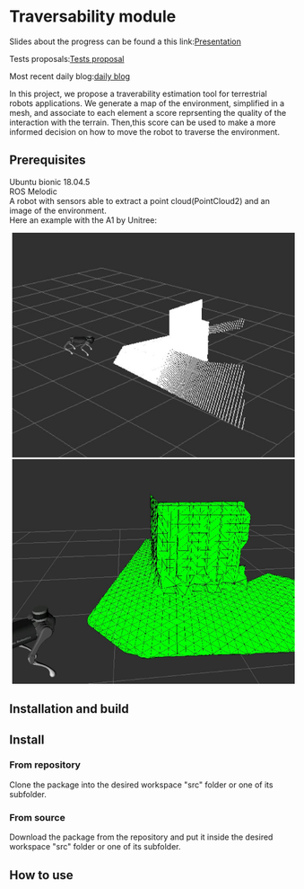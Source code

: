 # Traversability module

Slides about the progress can be found a this link:[Presentation](https://docs.google.com/presentation/d/1IzZQCZ4Ff9xYqcYKMeu7aDGVHrLui4tw1DsX4bYEIEQ/edit#slide=id.gcbf566e7df_0_22)  

Tests proposals:[Tests proposal](https://docs.google.com/document/d/19t6lqIYv3lSkReAvJaZ01SKq4jNnmWKGdu48yfn8TtM/edit?usp=sharing)  

Most recent daily blog:[daily blog](https://gitlab.com/Matt98x/Traversability_module/-/blob/main/daily-blogs/April.md)

In this project, we propose a traverability estimation tool for terrestrial robots applications. We generate a map of the environment, simplified in a mesh, and associate to each element a score reprsenting the quality of the interaction with the terrain. Then,this score can be used to make a more informed decision on how to move the robot to traverse the environment.

## Prerequisites

Ubuntu bionic 18.04.5  
ROS Melodic  
A robot with sensors able to extract a point cloud(PointCloud2) and an image of the environment.  
Here an example with the A1 by Unitree:  

<img src="https://raw.githubusercontent.com/Matt98x/traversability_module/main/Media_folder/PointCloud.JPG" height="400" hspace="5"/> <img src="https://raw.githubusercontent.com/Matt98x/traversability_module/main/Media_folder/MeshPrecision.JPG" height="400" hspace="5"/>


## Installation and build

## Install 
### From repository
Clone the package into the desired workspace "src" folder or one of its subfolder.
### From source
Download the package from the repository and put it inside the desired workspace "src" folder or one of its subfolder.





## How to use



